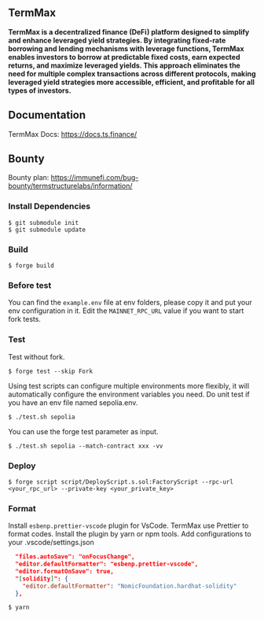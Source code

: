 ## TermMax

**TermMax is a decentralized finance (DeFi) platform designed to simplify and enhance leveraged yield strategies. By integrating fixed-rate borrowing and lending mechanisms with leverage functions, TermMax enables investors to borrow at predictable fixed costs, earn expected returns, and maximize leveraged yields. This approach eliminates the need for multiple complex transactions across different protocols, making leveraged yield strategies more accessible, efficient, and profitable for all types of investors.**

## Documentation

TermMax Docs: https://docs.ts.finance/


## Bounty

Bounty plan: https://immunefi.com/bug-bounty/termstructurelabs/information/

### Install Dependencies
```shell
$ git submodule init
$ git submodule update
```

### Build

```shell
$ forge build
```

### Before test

You can find the `example.env` file at env folders, please copy it and put your env configuration in it.
Edit the `MAINNET_RPC_URL` value if you want to start fork tests.

### Test

Test without fork.

```shell
$ forge test --skip Fork
```

Using test scripts can configure multiple environments more flexibly, it will automatically configure the environment variables you need.
Do unit test if you have an env file named sepolia.env.

```shell
$ ./test.sh sepolia
```

You can use the forge test parameter as input.

```shell
$ ./test.sh sepolia --match-contract xxx -vv
```

### Deploy

```shell
$ forge script script/DeployScript.s.sol:FactoryScript --rpc-url <your_rpc_url> --private-key <your_private_key>
```

### Format

Install `esbenp.prettier-vscode` plugin for VsCode.
TermMax use Prettier to format codes. Install the plugin by yarn or npm tools.
Add configurations to your .vscode/settings.json

```json
  "files.autoSave": "onFocusChange",
  "editor.defaultFormatter": "esbenp.prettier-vscode",
  "editor.formatOnSave": true,
  "[solidity]": {
    "editor.defaultFormatter": "NomicFoundation.hardhat-solidity"
  },
```

```shell
$ yarn
```
